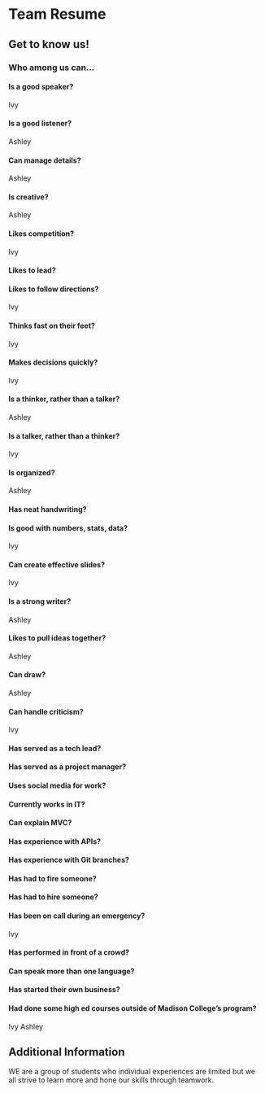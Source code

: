 # Team Resume

## Get to know us!

### Who among us can...

#### Is a good speaker?

Ivy

#### Is a good listener?

Ashley

#### Can manage details?

Ashley

#### Is creative?

Ashley

#### Likes competition?

Ivy

#### Likes to lead?

#### Likes to follow directions?

Ivy

#### Thinks fast on their feet?

Ivy

#### Makes decisions quickly?

Ivy

#### Is a thinker, rather than a talker?

Ashley

#### Is a talker, rather than a thinker?

Ivy

#### Is organized?

Ashley

#### Has neat handwriting?

#### Is good with numbers, stats, data?

Ivy

#### Can create effective slides?

Ivy

#### Is a strong writer?

Ashley

#### Likes to pull ideas together?

Ashley

#### Can draw?

Ashley

#### Can handle criticism?

Ivy

#### Has served as a tech lead?

#### Has served as a project manager?

#### Uses social media for work?

#### Currently works in IT?

#### Can explain MVC?

#### Has experience with APIs?

#### Has experience with Git branches?

#### Has had to fire someone?

#### Has had to hire someone?

#### Has been on call during an emergency?

Ivy

#### Has performed in front of a crowd?

#### Can speak more than one language?

#### Has started their own business?

#### Had done some high ed courses outside of Madison College’s program?

Ivy
Ashley

## Additional Information

WE are a group of students who individual experiences are limited but we all strive to learn more and hone our skills through teamwork.
